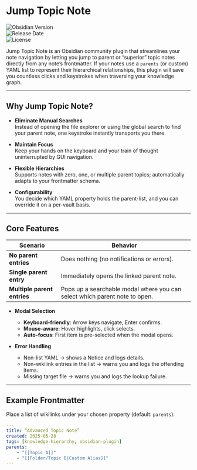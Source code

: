 # Jump Topic Note

![Obsidian Version](https://img.shields.io/badge/Obsidian-1.0%2B-blue.svg)  
![Release Date](https://img.shields.io/badge/Released-May%2028%2C%202025-green.svg)  
![License](https://img.shields.io/badge/License-GPL--3.0-blue.svg)

Jump Topic Note is an Obsidian community plugin that streamlines your note navigation by letting you jump to parent or “superior” topic notes directly from any note’s frontmatter. If your notes use a `parents` (or custom) YAML list to represent their hierarchical relationships, this plugin will save you countless clicks and keystrokes when traversing your knowledge graph.

---

## Why Jump Topic Note?

-   **Eliminate Manual Searches**  
    Instead of opening the file explorer or using the global search to find your parent note, one keystroke instantly transports you there.

-   **Maintain Focus**  
    Keep your hands on the keyboard and your train of thought uninterrupted by GUI navigation.

-   **Flexible Hierarchies**  
    Supports notes with zero, one, or multiple parent topics; automatically adapts to your frontmatter schema.

-   **Configurability**  
    You decide which YAML property holds the parent-list, and you can override it on a per-vault basis.

---

## Core Features

| Scenario                    | Behavior                                                                   |
| --------------------------- | -------------------------------------------------------------------------- |
| **No parent entries**       | Does nothing (no notifications or errors).                                 |
| **Single parent entry**     | Immediately opens the linked parent note.                                  |
| **Multiple parent entries** | Pops up a searchable modal where you can select which parent note to open. |

-   **Modal Selection**

    -   **Keyboard-friendly**: Arrow keys navigate, Enter confirms.
    -   **Mouse-aware**: Hover highlights, click selects.
    -   **Auto-focus**: First item is pre-selected when the modal opens.

-   **Error Handling**
    -   Non-list YAML → shows a Notice and logs details.
    -   Non-wikilink entries in the list → warns you and logs the offending items.
    -   Missing target file → warns you and logs the lookup failure.

---

## Example Frontmatter

Place a list of wikilinks under your chosen property (default: `parents`):

```yaml
---
title: “Advanced Topic Note”
created: 2025-05-28
tags: [knowledge-hierarchy, obsidian-plugin]
parents:
    - "[[Topic A]]"
    - "[[Folder/Topic B|Custom Alias]]"
---
```
